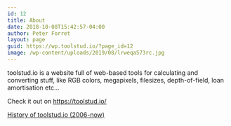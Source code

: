```yaml
---
id: 12
title: About
date: 2018-10-08T15:42:57-04:00
author: Peter Forret
layout: page
guid: https://wp.toolstud.io/?page_id=12
image: /wp-content/uploads/2019/08/lrweqa573rc.jpg
---
```

toolstud.io is a website full of web-based tools for calculating and converting stuff, like RGB colors, megapixels, filesizes, depth-of-field, loan amortisation etc&#8230;

Check it out on <https://toolstud.io/>

[History of toolstud.io (2006-now)](/history)